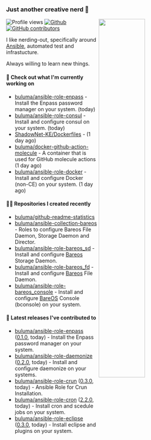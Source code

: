 ### Just another creative nerd 👋


![Profile views](https://gpvc.arturio.dev/buluma) <a href="https://gitstats.me/buluma">
  <img align="right" src="https://github-readme-stats.vercel.app/api?username=buluma&theme=gotham&show_icons=true" width="50%"/>
</a>
[![Github](https://img.shields.io/badge/-buluma-black?style=flat&labelColor=black&logo=github&logoColor=white&include_all_commits=true&count_private=true)](https://gitstats.me/buluma)
[![GitHub contributors](https://img.shields.io/github/contributors/buluma/badges.svg)](https://GitHub.com/buluma/badges/graphs/contributors/)

I like nerding-out, specifically around [Ansible](https://github.com/ansible/ansible), automated test and infrastucture.

Always willing to learn new things.

#### 👷 Check out what I'm currently working on

- [buluma/ansible-role-enpass](https://github.com/buluma/ansible-role-enpass) - Install the Enpass password manager on your system. (today)
- [buluma/ansible-role-consul](https://github.com/buluma/ansible-role-consul) - Install and configure consul on your system. (today)
- [ShadowNet-KE/Dockerfiles](https://github.com/ShadowNet-KE/Dockerfiles) -  (1 day ago)
- [buluma/docker-github-action-molecule](https://github.com/buluma/docker-github-action-molecule) - A container that is used for GitHub molecule actions (1 day ago)
- [buluma/ansible-role-docker](https://github.com/buluma/ansible-role-docker) - Install and configure Docker (non-CE) on your system. (1 day ago)

#### 👨‍💻 Repositories I created recently

- [buluma/github-readme-statistics](https://github.com/buluma/github-readme-statistics)
- [buluma/ansible-collection-bareos](https://github.com/buluma/ansible-collection-bareos) - Roles to configure Bareos File Daemon, Storage Daemon and Director.
- [buluma/ansible-role-bareos_sd](https://github.com/buluma/ansible-role-bareos_sd) - Install and configure [Bareos](https://www.bareos.com/) Storage Daemon.
- [buluma/ansible-role-bareos_fd](https://github.com/buluma/ansible-role-bareos_fd) - Install and configure [Bareos](https://www.bareos.com/) File Daemon.
- [buluma/ansible-role-bareos_console](https://github.com/buluma/ansible-role-bareos_console) - Install and configure [BareOS](https://www.bareos.com/) Console (bconsole) on your system.

#### 🚀 Latest releases I've contributed to

- [buluma/ansible-role-enpass](https://github.com/buluma/ansible-role-enpass) ([0.1.0](https://github.com/buluma/ansible-role-enpass/releases/tag/0.1.0), today) - Install the Enpass password manager on your system.
- [buluma/ansible-role-daemonize](https://github.com/buluma/ansible-role-daemonize) ([0.2.0](https://github.com/buluma/ansible-role-daemonize/releases/tag/0.2.0), today) - Install and configure daemonize on your systems.
- [buluma/ansible-role-crun](https://github.com/buluma/ansible-role-crun) ([0.3.0](https://github.com/buluma/ansible-role-crun/releases/tag/0.3.0), today) - Ansible Role for Crun Installation.
- [buluma/ansible-role-cron](https://github.com/buluma/ansible-role-cron) ([2.2.0](https://github.com/buluma/ansible-role-cron/releases/tag/2.2.0), today) - Install cron and scedule jobs on your system.
- [buluma/ansible-role-eclipse](https://github.com/buluma/ansible-role-eclipse) ([0.3.0](https://github.com/buluma/ansible-role-eclipse/releases/tag/0.3.0), today) - Install eclipse and plugins on your system.


